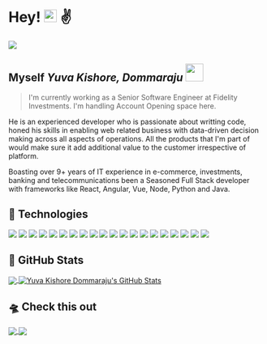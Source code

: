 # Hey! <img src="https://raw.githubusercontent.com/MartinHeinz/MartinHeinz/master/wave.gif" width="25px" height="25px" /> ✌️ 

<!-- <p align="left"> <img src="https://komarev.com/ghpvc/?username=Uvii&label=Profile%20views&color=brightgreen&style=flat" alt="ykDommaraju" /> </p> -->

<a href="https://github.com/antonkomarev/github-profile-views-counter">
    <img src="https://komarev.com/ghpvc/?username=Uvii&style=for-the-badge">
</a>

## Myself ***Yuva Kishore, Dommaraju*** <img src="https://user-images.githubusercontent.com/74038190/213844263-a8897a51-32f4-4b3b-b5c2-e1528b89f6f3.png" width="35px" /> 

> I'm currently working as a Senior Software Engineer at Fidelity Investments. I'm handling Account Opening space here.

He is an experienced developer who is passionate about writting code, honed his skills in enabling web related business with data-driven decision making across all aspects of operations. All the products that I'm part of would make sure it add additional value to the customer irrespective of platform.

Boasting over 9+ years of IT experience in e-commerce, investments, banking and telecommunications been a Seasoned Full Stack developer with frameworks like React, Angular, Vue, Node, Python and Java. 

## 🔧 Technologies
![](https://img.shields.io/badge/Code-JavaScript-blue?style=flat-square&logo=Javascript)
![](https://img.shields.io/badge/Markup-HTML5-blue?style=flat-square&logo=HTML5)
![](https://img.shields.io/badge/StyleSheet-CSS3-blue?style=flat-square&logo=CSS3)
![](https://img.shields.io/badge/Code-jQuery-blue?style=flat-square&logo=jQuery)
![](https://img.shields.io/badge/StyleSheet-BootStrap-blue?style=flat-square&logo=BootStrap)
![](https://img.shields.io/badge/Code-React-blue?style=flat-square&logo=React)
![](https://img.shields.io/badge/Code-Angular-blue?style=flat-square&logo=Angular)
![](https://img.shields.io/badge/Code-Vue-blue?style=flat-square&logo=Vue.js)
![](https://img.shields.io/badge/Code-Node-blue?style=flat-square&logo=Node.js)
![](https://img.shields.io/badge/Code-Redux-blue?style=flat-square&logo=Redux)
![](https://img.shields.io/badge/Graph-D3.JS-blue?style=flat-square&logo=D3.js)
![](https://img.shields.io/badge/Code-Java-blue?style=flat-square&logo=Java)
![](https://img.shields.io/badge/Code-Python-blue?style=flat-square&logo=Python)
![](https://img.shields.io/badge/UnitTest-Jest-blue?style=flat-square&logo=Jest)
![](https://img.shields.io/badge/UnitTest-Mocha-blue?style=flat-square&logo=Mocha)
![](https://img.shields.io/badge/Code-StoryBook-blue?style=flat-square&logo=StoryBook)
![](https://img.shields.io/badge/Code-HandleBars-blue?style=flat-square&logo=Handlebars.js)
![](https://img.shields.io/badge/CI/CD-Jenkins-blue?style=flat-square&logo=Jenkins)
![](https://img.shields.io/badge/DataBase-MongoDB-blue?style=flat-square&logo=MongoDB)
![](https://img.shields.io/badge/Code-RxJS-blue?style=flat-square&logo=RxJS)

## 🚀 GitHub Stats
<a href="https://github.com/Uvii/yuvakishoreD">
  <img align="center" src="https://vanek-petr-github-readme-stats.vercel.app/api/top-langs/?username=rheaditi&hide=css,c,dockerfile,c%2B%2B&title_color=ffffff&text_color=c9cacc&icon_color=2bbc8a&bg_color=1d1f21&border_color=02D892" />
</a>

<a href="https://github.com/Uvii/yuvakishoreD">
  <img align="center" src="https://vanek-petr-github-readme-stats.vercel.app/api?username=Uvii&show_icons=true&line_height=27&count_private=true&title_color=ffffff&text_color=c9cacc&icon_color=2bbc8a&bg_color=1d1f21&border_color=02D892" alt="Yuva Kishore Dommaraju's GitHub Stats" />
</a>



## 🛸 Check this out

<a href="https://github.com/Uvii/reactjs.org">
<img align="center" src="https://vanek-petr-github-readme-stats.vercel.app/api/pin/?username=Uvii&repo=reactjs.org&border_color=02D892&title_color=C9D1D9&bg_color=1d1f21&text_color=8B949E&icon_color=02D892" />
</a>

<a href="https://github.com/tejeshreddy/competitive-programming">
<img  align="center" src="https://vanek-petr-github-readme-stats.vercel.app/api/pin/?username=tejeshreddy&repo=competitive-programming&border_color=02D892&bg_color=1d1f21&title_color=C8D1D9&text_color=8B949E&icon_color=12D892" />
</a>